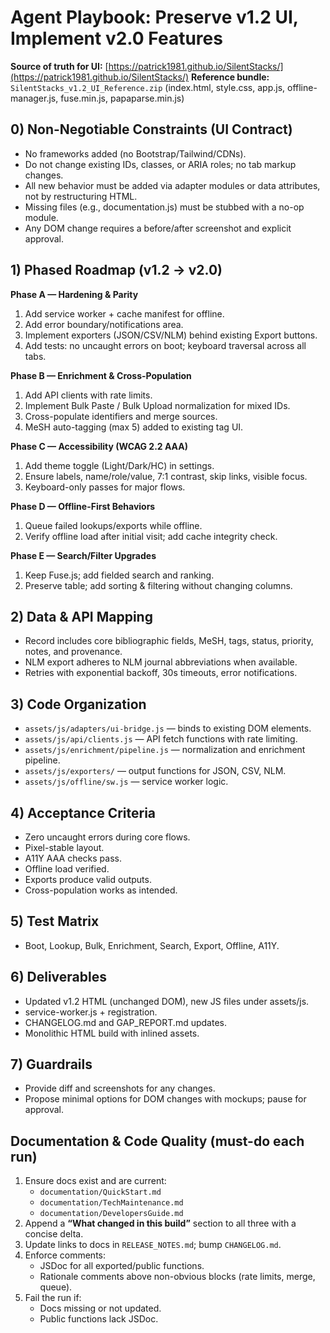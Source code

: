 # Agent Playbook: Preserve v1.2 UI, Implement v2.0 Features

**Source of truth for UI:** [https://patrick1981.github.io/SilentStacks/](https://patrick1981.github.io/SilentStacks/)
**Reference bundle:** `SilentStacks_v1.2_UI_Reference.zip` (index.html, style.css, app.js, offline-manager.js, fuse.min.js, papaparse.min.js)

## 0) Non-Negotiable Constraints (UI Contract)

* No frameworks added (no Bootstrap/Tailwind/CDNs).
* Do not change existing IDs, classes, or ARIA roles; no tab markup changes.
* All new behavior must be added via adapter modules or data attributes, not by restructuring HTML.
* Missing files (e.g., documentation.js) must be stubbed with a no-op module.
* Any DOM change requires a before/after screenshot and explicit approval.

## 1) Phased Roadmap (v1.2 → v2.0)

**Phase A — Hardening & Parity**

1. Add service worker + cache manifest for offline.
2. Add error boundary/notifications area.
3. Implement exporters (JSON/CSV/NLM) behind existing Export buttons.
4. Add tests: no uncaught errors on boot; keyboard traversal across all tabs.

**Phase B — Enrichment & Cross-Population**

1. Add API clients with rate limits.
2. Implement Bulk Paste / Bulk Upload normalization for mixed IDs.
3. Cross-populate identifiers and merge sources.
4. MeSH auto-tagging (max 5) added to existing tag UI.

**Phase C — Accessibility (WCAG 2.2 AAA)**

1. Add theme toggle (Light/Dark/HC) in settings.
2. Ensure labels, name/role/value, 7:1 contrast, skip links, visible focus.
3. Keyboard-only passes for major flows.

**Phase D — Offline-First Behaviors**

1. Queue failed lookups/exports while offline.
2. Verify offline load after initial visit; add cache integrity check.

**Phase E — Search/Filter Upgrades**

1. Keep Fuse.js; add fielded search and ranking.
2. Preserve table; add sorting & filtering without changing columns.

## 2) Data & API Mapping

* Record includes core bibliographic fields, MeSH, tags, status, priority, notes, and provenance.
* NLM export adheres to NLM journal abbreviations when available.
* Retries with exponential backoff, 30s timeouts, error notifications.

## 3) Code Organization

* `assets/js/adapters/ui-bridge.js` — binds to existing DOM elements.
* `assets/js/api/clients.js` — API fetch functions with rate limiting.
* `assets/js/enrichment/pipeline.js` — normalization and enrichment pipeline.
* `assets/js/exporters/` — output functions for JSON, CSV, NLM.
* `assets/js/offline/sw.js` — service worker logic.

## 4) Acceptance Criteria

* Zero uncaught errors during core flows.
* Pixel-stable layout.
* A11Y AAA checks pass.
* Offline load verified.
* Exports produce valid outputs.
* Cross-population works as intended.

## 5) Test Matrix

* Boot, Lookup, Bulk, Enrichment, Search, Export, Offline, A11Y.

## 6) Deliverables

* Updated v1.2 HTML (unchanged DOM), new JS files under assets/js.
* service-worker.js + registration.
* CHANGELOG.md and GAP\_REPORT.md updates.
* Monolithic HTML build with inlined assets.

## 7) Guardrails

* Provide diff and screenshots for any changes.
* Propose minimal options for DOM changes with mockups; pause for approval.
## Documentation & Code Quality (must-do each run)
1. Ensure docs exist and are current: 
   - `documentation/QuickStart.md`
   - `documentation/TechMaintenance.md`
   - `documentation/DevelopersGuide.md`
2. Append a **“What changed in this build”** section to all three with a concise delta.
3. Update links to docs in `RELEASE_NOTES.md`; bump `CHANGELOG.md`.
4. Enforce comments:
   - JSDoc for all exported/public functions.
   - Rationale comments above non-obvious blocks (rate limits, merge, queue).
5. Fail the run if:
   - Docs missing or not updated.
   - Public functions lack JSDoc.

